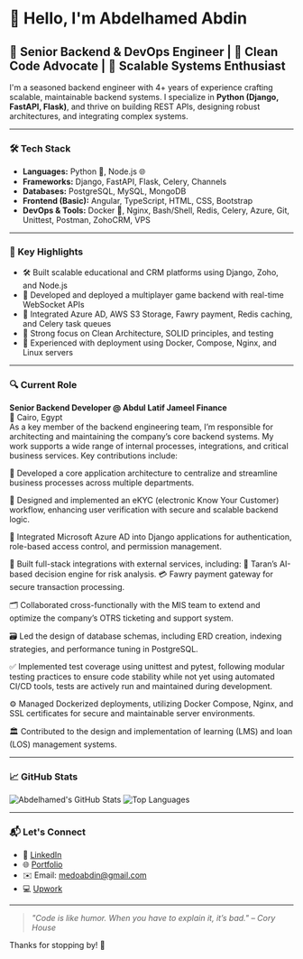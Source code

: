 # 👋 Hello, I'm Abdelhamed Abdin

## 💼 Senior Backend & DevOps Engineer | 🧠 Clean Code Advocate | 🚀 Scalable Systems Enthusiast

I'm a seasoned backend engineer with 4+ years of experience crafting scalable, maintainable backend systems. I specialize in **Python (Django, FastAPI, Flask)**, and thrive on building REST APIs, designing robust architectures, and integrating complex systems.

---

### 🛠️ Tech Stack

- **Languages:** Python 🐍, Node.js 🌐
- **Frameworks:** Django, FastAPI, Flask, Celery, Channels
- **Databases:** PostgreSQL, MySQL, MongoDB
- **Frontend (Basic):** Angular, TypeScript, HTML, CSS, Bootstrap
- **DevOps & Tools:** Docker 🐳, Nginx, Bash/Shell, Redis, Celery, Azure, Git, Unittest, Postman, ZohoCRM, VPS

---

### 🧩 Key Highlights

- 🛠 Built scalable educational and CRM platforms using Django, Zoho, and Node.js  
- 🧪 Developed and deployed a multiplayer game backend with real-time WebSocket APIs  
- 🧾 Integrated Azure AD, AWS S3 Storage, Fawry payment, Redis caching, and Celery task queues  
- 🧠 Strong focus on Clean Architecture, SOLID principles, and testing  
- 🧰 Experienced with deployment using Docker, Compose, Nginx, and Linux servers

---

### 🔍 Current Role

**Senior Backend Developer @ Abdul Latif Jameel Finance**  
📍 Cairo, Egypt  
As a key member of the backend engineering team, I’m responsible for architecting and maintaining the company’s core backend systems. My work supports a wide range of internal processes, integrations, and critical business services. Key contributions include:

🧱 Developed a core application architecture to centralize and streamline business processes across multiple departments.

🧾 Designed and implemented an eKYC (electronic Know Your Customer) workflow, enhancing user verification with secure and scalable backend logic.

🔐 Integrated Microsoft Azure AD into Django applications for authentication, role-based access control, and permission management.

🔄 Built full-stack integrations with external services, including:
  🧠 Taran’s AI-based decision engine for risk analysis.
  💳 Fawry payment gateway for secure transaction processing.

🗂️ Collaborated cross-functionally with the MIS team to extend and optimize the company’s OTRS ticketing and support system.

🗃️ Led the design of database schemas, including ERD creation, indexing strategies, and performance tuning in PostgreSQL.

✅ Implemented test coverage using unittest and pytest, following modular testing practices to ensure code stability while not yet using automated CI/CD tools, tests are actively run and maintained during development.

⚙️ Managed Dockerized deployments, utilizing Docker Compose, Nginx, and SSL certificates for secure and maintainable server environments.

🏛️ Contributed to the design and implementation of learning (LMS) and loan (LOS) management systems.

---

### 📈 GitHub Stats

![Abdelhamed's GitHub Stats](https://github-readme-stats.vercel.app/api?username=AbdelhamedAbdin&show_icons=true&theme=github_dark)
![Top Languages](https://github-readme-stats.vercel.app/api/top-langs/?username=AbdelhamedAbdin&layout=compact&hide=html)

---

### 📬 Let's Connect

- 🔗 [LinkedIn](https://www.linkedin.com/in/abdelhamed-abdin-%F0%9F%87%B5%F0%9F%87%B8-21118914a/)
- 🌐 [Portfolio](https://gps.tawasolmap.com/)
- ✉️ Email: medoabdin@gmail.com
- 💻 [Upwork](https://www.upwork.com/freelancers/~0116b3815d228f60d7)

---

> _"Code is like humor. When you have to explain it, it’s bad." – Cory House_

Thanks for stopping by! 🙌
